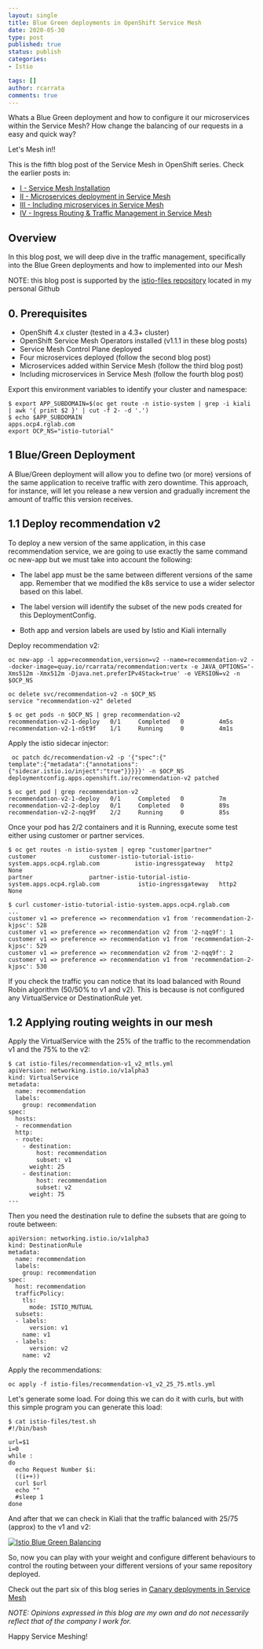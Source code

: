 ```yaml
---
layout: single
title: Blue Green deployments in OpenShift Service Mesh
date: 2020-05-30
type: post
published: true
status: publish
categories:
- Istio

tags: []
author: rcarrata
comments: true
---
```


Whats a Blue Green deployment and how to configure it our microservices within the Service Mesh? How
change the balancing of our requests in a easy and quick way?

Let's Mesh in!!

This is the fifth blog post of the Service Mesh in OpenShift series. Check the earlier posts in:
* [I - Service Mesh Installation](https://rcarrata.com/istio/service-mesh-installation/)
* [II - Microservices deployment in Service Mesh](https://rcarrata.com/istio/microservices-deployment-in-service-mesh/)
* [III - Including microservices in Service Mesh](https://rcarrata.com/istio/adding-microservices-within-mesh/)
* [IV - Ingress Routing & Traffic Management in Service Mesh](https://rcarrata.com/istio/ingress-routing-service-mesh/)

## Overview

In this blog post, we will deep dive in the traffic management, specifically into the Blue Green
deployments and how to implemented into our Mesh

NOTE: this blog post is supported by the [istio-files repository](https://github.com/rcarrata/istio-files) located in my personal Github

## 0. Prerequisites

* OpenShift 4.x cluster (tested in a 4.3+ cluster)
* OpenShift Service Mesh Operators installed (v1.1.1 in these blog posts)
* Service Mesh Control Plane deployed
* Four microservices deployed (follow the second blog post)
* Microservices added within Service Mesh (follow the third blog post)
* Including microservices in Service Mesh (follow the fourth blog post)

Export this environment variables to identify your cluster and namespace:

```
$ export APP_SUBDOMAIN=$(oc get route -n istio-system | grep -i kiali | awk '{ print $2 }' | cut -f 2- -d '.')
$ echo $APP_SUBDOMAIN
apps.ocp4.rglab.com
export OCP_NS="istio-tutorial"
```

## 1 Blue/Green Deployment

A Blue/Green deployment will allow you to define two (or more) versions of the same application to
receive traffic with zero downtime. This approach, for instance, will let you release a new version
and gradually increment the amount of traffic this version receives.

## 1.1 Deploy recommendation v2

To deploy a new version of the same application, in this case recommendation service, we are going to use exactly the same command oc new-app but we must take into account the following:

* The label app must be the same between different versions of the same app. Remember that we modified the k8s service to use a wider selector based on this label.

* The label version will identify the subset of the new pods created for this DeploymentConfig.

* Both app and version labels are used by Istio and Kiali internally

Deploy recommendation v2:

```
oc new-app -l app=recommendation,version=v2 --name=recommendation-v2 --docker-image=quay.io/rcarrata/recommendation:vertx -e JAVA_OPTIONS='-Xms512m -Xmx512m -Djava.net.preferIPv4Stack=true' -e VERSION=v2 -n $OCP_NS
```

```
oc delete svc/recommendation-v2 -n $OCP_NS
service "recommendation-v2" deleted
```

```
$ oc get pods -n $OCP_NS | grep recommendation-v2
recommendation-v2-1-deploy   0/1     Completed   0          4m5s
recommendation-v2-1-n5t9f    1/1     Running     0          4m1s
```

Apply the istio sidecar injector:

```
 oc patch dc/recommendation-v2 -p '{"spec":{"
template":{"metadata":{"annotations":{"sidecar.istio.io/inject":"true"}}}}}' -n $OCP_NS
deploymentconfig.apps.openshift.io/recommendation-v2 patched
```

```
$ oc get pod | grep recommendation-v2
recommendation-v2-1-deploy   0/1     Completed   0          7m
recommendation-v2-2-deploy   0/1     Completed   0          89s
recommendation-v2-2-nqq9f    2/2     Running     0          85s
```

Once your pod has 2/2 containers and it is Running, execute some test either using customer or partner services.

```
$ oc get routes -n istio-system | egrep "customer|partner"
customer               customer-istio-tutorial-istio-system.apps.ocp4.rglab.com          istio-ingressgateway   http2                        None
partner                partner-istio-tutorial-istio-system.apps.ocp4.rglab.com           istio-ingressgateway   http2                        None
```

```
$ curl customer-istio-tutorial-istio-system.apps.ocp4.rglab.com
...
customer v1 => preference => recommendation v1 from 'recommendation-2-kjpsc': 528
customer v1 => preference => recommendation v2 from '2-nqq9f': 1
customer v1 => preference => recommendation v1 from 'recommendation-2-kjpsc': 529
customer v1 => preference => recommendation v2 from '2-nqq9f': 2
customer v1 => preference => recommendation v1 from 'recommendation-2-kjpsc': 530
```

If you check the traffic you can notice that its load balanced with Round Robin algorithm (50/50% to v1 and v2). This is because is not configured any VirtualService or DestinationRule yet.


## 1.2 Applying routing weights in our mesh

Apply the VirtualService with the 25% of the traffic to the recommendation v1 and the 75% to the v2:

```
$ cat istio-files/recommendation-v1_v2_mtls.yml
apiVersion: networking.istio.io/v1alpha3
kind: VirtualService
metadata:
  name: recommendation
  labels:
    group: recommendation
spec:
  hosts:
  - recommendation
  http:
  - route:
    - destination:
        host: recommendation
        subset: v1
      weight: 25
    - destination:
        host: recommendation
        subset: v2
      weight: 75
---
```

Then you need the destination rule to define the subsets that are going to route between:

```
apiVersion: networking.istio.io/v1alpha3
kind: DestinationRule
metadata:
  name: recommendation
  labels:
    group: recommendation
spec:
  host: recommendation
  trafficPolicy:
    tls:
      mode: ISTIO_MUTUAL
  subsets:
  - labels:
      version: v1
    name: v1
  - labels:
      version: v2
    name: v2
```

Apply the recommendations:

```
oc apply -f istio-files/recommendation-v1_v2_25_75.mtls.yml
```

Let's generate some load. For doing this we can do it with curls, but with this simple program you can generate this load:

```
$ cat istio-files/test.sh
#!/bin/bash

url=$1
i=0
while :
do
  echo Request Number $i:
  ((i++))
  curl $url
  echo ""
  #sleep 1
done
```

And after that we can check in Kiali that the traffic balanced with 25/75 (approx) to the v1 and v2:

[![](/images/istio3.png "Istio Blue Green Balancing")]({{site.url}}/images/istio3.png)

So, now you can play with your weight and configure different behaviours to control the routing between your different versions of your same repository deployed.

Check out the part six of this blog series in [Canary deployments in Service Mesh](https://rcarrata.com/istio/canary-in-service-mesh/)

*NOTE: Opinions expressed in this blog are my own and do not necessarily reflect that of the company I work for.*

Happy Service Meshing!
